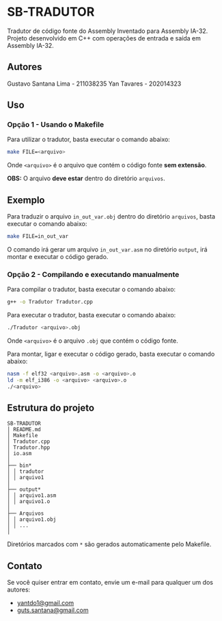 # SB-TRADUTOR

Tradutor de código fonte do Assembly Inventado para Assembly IA-32. Projeto desenvolvido em C++ com operações de entrada e saída em Assembly IA-32.

## Autores

Gustavo Santana Lima - 211038235
Yan Tavares - 202014323

## Uso

### Opção 1 - Usando o Makefile

Para utilizar o tradutor, basta executar o comando abaixo:

```bash
make FILE=<arquivo>
```

Onde `<arquivo>` é o arquivo que contém o código fonte **sem extensão**.

**OBS:** O arquivo **deve estar** dentro do diretório `arquivos`.

## Exemplo

Para traduzir o arquivo `in_out_var.obj` dentro do diretório `arquivos`, basta executar o comando abaixo:

```bash
make FILE=in_out_var
```

O comando irá gerar um arquivo `in_out_var.asm` no diretório `output`, irá montar e executar o código gerado.

### Opção 2 - Compilando e executando manualmente

Para compilar o tradutor, basta executar o comando abaixo:

```bash
g++ -o Tradutor Tradutor.cpp
```

Para executar o tradutor, basta executar o comando abaixo:

```bash
./Tradutor <arquivo>.obj
```

Onde `<arquivo>` é o arquivo `.obj` que contém o código fonte.

Para montar, ligar e executar o código gerado, basta executar o comando abaixo:

```bash
nasm -f elf32 <arquivo>.asm -o <arquivo>.o
ld -m elf_i386 -o <arquivo> <arquivo>.o
./<arquivo>
```

## Estrutura do projeto

```
SB-TRADUTOR
│ README.md
│ Makefile
│ Tradutor.cpp
│ Tradutor.hpp
│ io.asm
│
├── bin*
│ │ tradutor
│ │ arquivo1
│
├── output*
│ │ arquivo1.asm
│ │ arquivo1.o
│
├── Arquivos
│ │ arquivo1.obj
│ │ ...
│
```

Diretórios marcados com `*` são gerados automaticamente pelo Makefile.

## Contato

Se você quiser entrar em contato, envie um e-mail para qualquer um dos autores:

- [yantdo1@gmail.com](mailto:yantdo1@gmail.com)
- [guts.santana@gmail.com](mailto:guts.santana@gmail.com)
